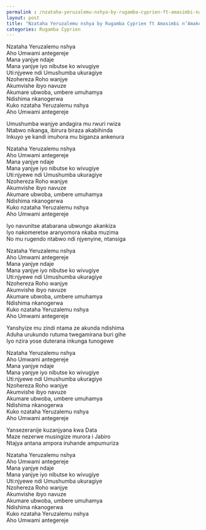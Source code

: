 ```yaml
---
permalink : /nzataha-yeruzalemu-nshya-by-rugamba-cyprien-ft-amasimbi-namakombe/
layout: post
title: "Nzataha Yeruzalemu nshya by Rugamba Cyprien ft Amasimbi n’Amakombe"
categories: Rugamba Cyprien
---
```

Nzataha Yeruzalemu nshya<br/>
Aho Umwami antegereje<br/>
Mana yanjye ndaje<br/>
Mana yanjye iyo nibutse ko wivugiye<br/>
Uti:njyewe ndi Umushumba ukuragiye<br/>
Nzohereza Roho wanjye<br/>
Akumvishe ibyo navuze<br/>
Akumare ubwoba, umbere umuhamya<br/>
Ndishima nkanogerwa<br/>
Kuko nzataha Yeruzalemu nshya<br/>
Aho Umwami antegereje<br/>

Umushumba wanjye andagira mu rwuri rwiza<br/>
Ntabwo nikanga, ibirura biraza akabihinda<br/>
Inkuyo ye kandi imuhora mu biganza ankenura

Nzataha Yeruzalemu nshya<br/>
Aho Umwami antegereje<br/>
Mana yanjye ndaje<br/>
Mana yanjye iyo nibutse ko wivugiye<br/>
Uti:njyewe ndi Umushumba ukuragiye<br/>
Nzohereza Roho wanjye<br/>
Akumvishe ibyo navuze<br/>
Akumare ubwoba, umbere umuhamya<br/>
Ndishima nkanogerwa<br/>
Kuko nzataha Yeruzalemu nshya<br/>
Aho Umwami antegereje

Iyo navunitse atabarana ubwungo akankiza<br/>
Iyo nakomeretse aranyomora nkaba muzima<br/>
No mu rugendo ntabwo ndi njyenyine, ntansiga

Nzataha Yeruzalemu nshya<br/>
Aho Umwami antegereje<br/>
Mana yanjye ndaje<br/>
Mana yanjye iyo nibutse ko wivugiye<br/>
Uti:njyewe ndi Umushumba ukuragiye<br/>
Nzohereza Roho wanjye<br/>
Akumvishe ibyo navuze<br/>
Akumare ubwoba, umbere umuhamya<br/>
Ndishima nkanogerwa<br/>
Kuko nzataha Yeruzalemu nshya<br/>
Aho Umwami antegereje

Yanshyize mu zindi ntama ze akunda ndishima<br/>
Aduha urukundo rutuma twegamirana buri gihe<br/>
Iyo nzira yose duterana inkunga tunogewe

Nzataha Yeruzalemu nshya<br/>
Aho Umwami antegereje<br/>
Mana yanjye ndaje<br/>
Mana yanjye iyo nibutse ko wivugiye<br/>
Uti:njyewe ndi Umushumba ukuragiye<br/>
Nzohereza Roho wanjye<br/>
Akumvishe ibyo navuze<br/>
Akumare ubwoba, umbere umuhamya<br/>
Ndishima nkanogerwa<br/>
Kuko nzataha Yeruzalemu nshya<br/>
Aho Umwami antegereje

Yansezeranije kuzanjyana kwa Data<br/>
Maze nezerwe musingize murora i Jabiro<br/>
Ntajya antana ampora iruhande ampumuriza

Nzataha Yeruzalemu nshya<br/>
Aho Umwami antegereje<br/>
Mana yanjye ndaje<br/>
Mana yanjye iyo nibutse ko wivugiye<br/>
Uti:njyewe ndi Umushumba ukuragiye<br/>
Nzohereza Roho wanjye<br/>
Akumvishe ibyo navuze<br/>
Akumare ubwoba, umbere umuhamya<br/>
Ndishima nkanogerwa<br/>
Kuko nzataha Yeruzalemu nshya<br/>
Aho Umwami antegereje
